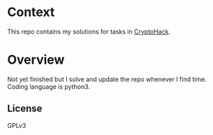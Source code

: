 # Context
This repo contains my solutions for tasks in [CryptoHack](https://cryptohack.org/).

# Overview
Not yet finished but I solve and update the repo whenever I find time.
Coding language is python3.

## License
GPLv3

